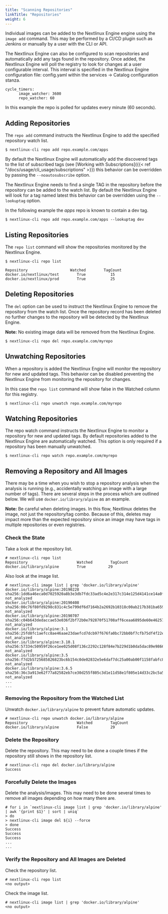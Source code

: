 ```yaml
---
title: "Scanning Repositories"
linkTitle: "Repositories"
weight: 6
---
```


Individual images can be added to the Nextlinux Engine engine using the `image add` command. This may be performed by a CI/CD plugin such as Jenkins or manually by a user with the CLI or API.


The Nextlinux Engine can also be configured to scan repositories and automatically add any tags found in the repository. Once added, the Nextlinux Engine will poll the registry to look for changes at a user configurable interval.
This interval is specified in the Nextlinux Engine configuration file: config.yaml within the services -> Catalog configuration stanza.

```
cycle_timers:
      image_watcher: 3600
      repo_watcher: 60
```

In this example the repo is polled for updates every minute (60 seconds).

## Adding Repositories

The `repo add` command instructs the Nextlinux Engine to add the specified repository watch list.

`$ nextlinux-cli repo add repo.example.com/apps`

By default the Nextlinux Engine will automatically add the discovered tags to the list of subscribed tags (see [Working with Subscriptions]({{< ref "/docs/usage/cli_usage/subscriptions" >}}) this behavior can be overridden by passing the `--noautosubscribe` option.

The Nextlinux Engine needs to find a single TAG in the repository before the repository can be added to the watch list. By default the Nextlinux Engine will look for a tag named latest this behavior can be overridden using the `--lookuptag` option.

In the following example the *apps* repo is known to contain a dev tag.

`$ nextlinux-cli repo add repo.example.com/apps --lookuptag dev`

## Listing Repositories

The `repo list` command will show the repositories monitored by the Nextlinux Engine.

```
$ nextlinux-cli repo list

Repository                   Watched        TagCount        
docker.io/nextlinux/test        True           15              
docker.io/nextlinux/prod        True           25    
```

## Deleting Repositories

The `del` option can be used to instruct the Nextlinux Engine to remove the repository from the watch list. Once the repository record has been deleted no further changes to the repository will be detected by the Nextlinux Engine.

**Note:** No existing image data will be removed from the Nextlinux Engine.

`$ nextlinux-cli repo del repo.example.com/myrepo`

## Unwatching Repositories

When a repository is added the Nextlinux Engine will monitor the repository for new and updated tags. This behavior can be disabled preventing the Nextlinux Engine from monitoring the repository for changes.

In this case the `repo list` command will show false in the Watched column for this registry.

`$ nextlinux-cli repo unwatch repo.example.com/myrepo`

## Watching Repositories

The repo watch command instructs the Nextlinux Engine to monitor a repository for new and updated tags. By default repositories added to the Nextlinux Engine are automatically watched. This option is only required if a repository has been manually unwatched.

`$ nextlinux-cli repo watch repo.example.com/myrepo`

## Removing a Repository and All Images

There may be a time when you wish to stop a repository analysis when the analysis is running (e.g., accidentally watching an image with a large number of tags).  There are several steps in the process which are outlined below.  We will use `docker.io/library/alpine` as an example.

**Note:** Be careful when deleting images. In this flow, Nextlinux deletes the image, not just the repository/tag combo.  Because of this, deletes may impact more than the expected repository since an image may have tags in multiple repositories or even registries.

### Check the State

Take a look at the repository list.

```
# nextlinux-cli repo list
Repository                      Watched        TagCount       
docker.io/library/alpine        True          29
```

Also look at the image list.

```
# nextlinux-cli image list | grep 'docker.io/library/alpine'
docker.io/library/alpine:20190228              sha256:1dd6a46eca0d7025920a8b3e3db7fdc33ad5c4e2e317c314e125d4141ce14a0f        not_analyzed         
docker.io/library/alpine:20190408              sha256:00c76f80fd9298c831c4c5e799df6d7164b2a2692b10318c00ab217b381ba659        not_analyzed         
docker.io/library/alpine:20190707              sha256:c04b643dedaccae53e036f2bf72b0e792870f51708aff6ceaa6895de60e46257        not_analyzed         
docker.io/library/alpine:3.1                    sha256:25fd8fc1aefcc8ae46aae23daefcd7dcb97f676fa0bc72bb0bf7cfb75df4f22e        not_analyzed         
docker.io/library/alpine:3.10.1                sha256:57334c50959f26ce1ee025d08f136c2292c128f84e7b229d1b0da5dac89e9866        not_analyzed         
docker.io/library/alpine:3.5                    sha256:f7d2b5725685826823bc6b154c0de02832e5e6daf7dc25a00ab00f1158fabfc8        not_analyzed         
docker.io/library/alpine:3.6.5                  sha256:36c3a913e62f77a82582eb7ce30d255f805c3d1e11d58e1f805e14d33c2bc5a5        not_analyzed         
...
...
```

### Removing the Repository from the Watched List

Unwatch `docker.io/library/alpine` to prevent future automatic updates.

```
# nextlinux-cli repo unwatch docker.io/library/alpine
Repository                      Watched        TagCount       
docker.io/library/alpine        False          29
```

### Delete the Repository

Delete the repository.  This may need to be done a couple times if the repository still shows in the repository list.

```
# nextlinux-cli repo del docker.io/library/alpine
Success
```

### Forcefully Delete the Images

Delete the analysis/images.  This may need to be done several times to remove all images depending on how many there are.

```
# for i in `nextlinux-cli image list | grep 'docker.io/library/alpine' | awk '{print $1}' | sort | uniq`
> do
> nextlinux-cli image del ${i} --force
> done
Success
Success
Success
...
...
```

### Verify the Repository and All Images are Deleted

Check the repository list.

```
# nextlinux-cli repo list
<no output>
```

Check the image list.

```
# nextlinux-cli image list | grep 'docker.io/library/alpine'
<no output>
```
